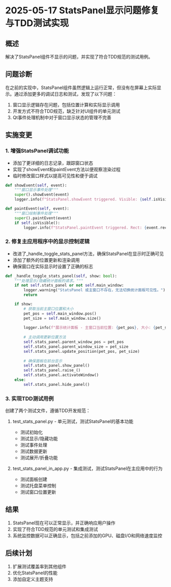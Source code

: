 # 2025-05-17 StatsPanel显示问题修复与TDD测试实现

## 概述

解决了StatsPanel组件不显示的问题，并实现了符合TDD规范的测试用例。

## 问题诊断

在之前的实现中，StatsPanel组件虽然逻辑上运行正常，但没有在屏幕上实际显示。通过添加更多的调试日志和测试，发现了以下问题：

1. 窗口显示逻辑存在问题，包括位置计算和实际显示调用
2. 开发方式不符合TDD规范，缺乏针对UI组件的单元测试
3. Qt事件处理机制中对于窗口显示状态的管理不完善

## 实施变更

### 1. 增强StatsPanel调试功能

- 添加了更详细的日志记录，跟踪窗口状态
- 实现了showEvent和paintEvent方法以便观察渲染过程
- 临时修改窗口样式以提高可见性和便于调试

```python
def showEvent(self, event):
    """窗口显示事件处理"""
    super().showEvent(event)
    logger.info(f"StatsPanel.showEvent triggered. Visible: {self.isVisible()}, Position: {self.pos()}, Size: {self.size()}")

def paintEvent(self, event):
    """窗口绘制事件处理"""
    super().paintEvent(event)
    if self.isVisible():
        logger.info(f"StatsPanel.paintEvent triggered. Rect: {event.rect()}, Visible: {self.isVisible()}")
```

### 2. 修复主应用程序中的显示控制逻辑

- 改进了_handle_toggle_stats_panel方法，确保StatsPanel在显示时正确可见
- 添加了额外的位置更新和渲染调用
- 确保窗口在实际显示时设置了正确的标志

```python
def _handle_toggle_stats_panel(self, show: bool):
    """处理显示/隐藏统计面板的请求。"""
    if not self.stats_panel or not self.main_window:
        logger.warning("StatsPanel 或主窗口不存在，无法切换统计面板可见性。")
        return

    if show:
        # 获取当前主窗口位置和大小
        pet_pos = self.main_window.pos()
        pet_size = self.main_window.size()
        
        logger.info(f"展示统计面板 - 主窗口当前位置: {pet_pos}, 大小: {pet_size}")
        
        # 主动调用更新位置方法
        self.stats_panel.parent_window_pos = pet_pos
        self.stats_panel.parent_window_size = pet_size
        self.stats_panel.update_position(pet_pos, pet_size)
        
        # 确保面板在前台显示
        self.stats_panel.show_panel()
        self.stats_panel.raise_()
        self.stats_panel.activateWindow()
    else:
        self.stats_panel.hide_panel()
```

### 3. 实现TDD测试用例

创建了两个测试文件，遵循TDD开发规范：

1. test_stats_panel.py - 单元测试，测试StatsPanel的基本功能
   - 测试初始化
   - 测试显示/隐藏功能
   - 测试事件处理
   - 测试数据更新
   - 测试展开/折叠功能

2. test_stats_panel_in_app.py - 集成测试，测试StatsPanel在主应用中的行为
   - 测试面板创建
   - 测试托盘菜单控制
   - 测试窗口位置更新

## 结果

1. StatsPanel现在可以正常显示，并正确响应用户操作
2. 实现了符合TDD规范的单元测试和集成测试
3. 系统监控数据可以正确显示，包括之前添加的GPU、磁盘I/O和网络速度监控

## 后续计划

1. 扩展测试覆盖率到其他组件
2. 优化StatsPanel的性能
3. 添加自定义主题支持 